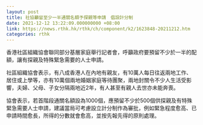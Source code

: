 ```yaml
---
layout: post
title: 社協籲留至少一半通關名額予探親等申請　倡設計分制
date: 2021-12-12 13:22:09.000000000 +08:00
link: https://news.rthk.hk/rthk/ch/component/k2/1623848-20211212.htm
categories: rthk
---
```


香港社區組織協會聯同部分基層家庭舉行記者會，呼籲政府要預留不少於一半的配額，讓有探親及特殊緊急需要的人士申請。 

社區組織協會表示，有八成香港人在內地有親友，有10萬人每日往返兩地工作、居住或上學等，亦有10萬個兩地婚姻家庭等待團聚，兩地封關令不少人生活受影響，夫婦、父母、子女分隔兩地近2年，有人甚至有親人去世亦未能奔喪。 

協會表示，若首階段通關名額設為1000個，應預留不少於500個供探親及有特殊緊急需要人士申請，建議當局可考慮設立計分制作為審批，例如緊急程度愈高、已申請時間愈長，所得的分數就會愈高，並按先報先得的原則處理。
